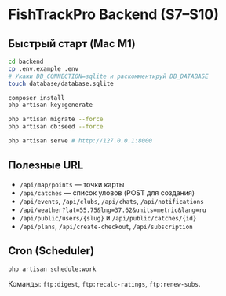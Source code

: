 # FishTrackPro Backend (S7–S10)

## Быстрый старт (Mac M1)
```bash
cd backend
cp .env.example .env
# Укажи DB_CONNECTION=sqlite и раскомментируй DB_DATABASE
touch database/database.sqlite

composer install
php artisan key:generate

php artisan migrate --force
php artisan db:seed --force

php artisan serve # http://127.0.0.1:8000
```

## Полезные URL
- `/api/map/points` — точки карты
- `/api/catches` — список уловов (POST для создания)
- `/api/events`, `/api/clubs`, `/api/chats`, `/api/notifications`
- `/api/weather?lat=55.75&lng=37.62&units=metric&lang=ru`
- `/api/public/users/{slug}` и `/api/public/catches/{id}`
- `/api/plans`, `/api/create-checkout`, `/api/subscription`

## Cron (Scheduler)
```bash
php artisan schedule:work
```
Команды: `ftp:digest`, `ftp:recalc-ratings`, `ftp:renew-subs`.
